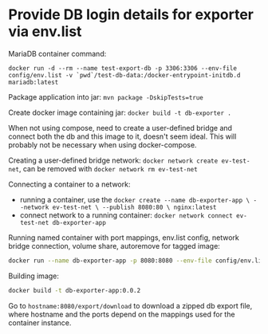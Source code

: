 # Provide DB login details for exporter via env.list

MariaDB container command: 

```
docker run -d --rm --name test-export-db -p 3306:3306 --env-file config/env.list -v `pwd`/test-db-data:/docker-entrypoint-initdb.d mariadb:latest
```

Package application into jar: `mvn package -DskipTests=true`

Create docker image containing jar: `docker build -t db-exporter .`

When not using compose, need to create a user-defined bridge and connect both the db and this image to it, doesn't seem ideal.
This will probably not be necessary when using docker-compose.

Creating a user-defined bridge network: `docker network create ev-test-net`, can be removed with `docker network rm ev-test-net`

Connecting a container to a network:

* running a container, use the `docker create --name db-exporter-app \
                                  --network ev-test-net \
                                  --publish 8080:80 \
                                  nginx:latest`
* connect network to a running container: `docker network connect ev-test-net db-exporter-app`

Running named container with port mappings, env.list config, network bridge connection, volume share, autoremove for tagged image:

```bash
docker run --name db-exporter-app -p 8080:8080 --env-file config/env.list  --network ev-test-net -v `pwd`/external:/exports --rm -d db-exporter:0.0.5
```

Building image:

```bash
docker build -t db-exporter-app:0.0.2
```

Go to `hostname:8080/export/download` to download a zipped db export file, where hostname and the ports depend on the mappings used for the container instance.